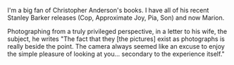 I'm a big fan of Christopher Anderson's books. I have all of his recent Stanley Barker releases (Cop, Approximate Joy, Pia, Son) and now Marion.<br>

Photographing from a truly privileged perspective, in a letter to his wife, the subject, he writes "The fact that they [the pictures] exist as photographs is really beside the point. The camera always seemed like an excuse to enjoy the simple pleasure of looking at you... secondary to the experience itself."